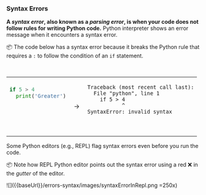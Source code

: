 ### Syntax Errors

**A _syntax error_, also known as a _parsing error_, is when your code does not follow rules for writing Python code.** Python interpreter shows an error message when it encounters a syntax error.

<tip-box> 

:package: The code below has a syntax error because it breaks the Python rule that requires a `:` to follow the condition of an `if` statement.

<table> 
<tr>
  <td>

```python
if 5 > 4
  print('Greater')
  
  
```
  </td>
  <td>&nbsp;→&nbsp;</td>
  <td>

```
Traceback (most recent call last):
  File "python", line 1
    if 5 > 4
           ^
SyntaxError: invalid syntax
```
  </td>
</tr>
</table>

</tip-box>

Some Python editors (e.g., REPL) flag syntax errors even before you run the code.

<tip-box> 

:package: Note how REPL Python editor points out the syntax error using a red :x: in the _<tooltip content="the column on the extreme left of the editor">gutter</tooltip>_ of the editor.

![]({{baseUrl}}/errors-syntax/images/syntaxErrorInRepl.png =250x)

</tip-box>